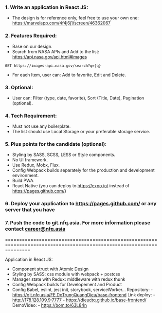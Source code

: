 ### 1. Write an application in React JS:
- The design is for reference only, feel free to use your own one: https://marvelapp.com/4f4j6j1/screen/46362067

### 2. Features Required:
- Base on our design.
- Search from NASA APIs and Add to the list: https://api.nasa.gov/api.html#Images
```
GET https://images-api.nasa.gov/search?q={q}
```

- For each Item, user can: Add to favorite, Edit and Delete.

### 3. Optional:
- User can: Filter (type, date, favorite), Sort (Title, Date), Pagination (optional).

### 4. Tech Requirement:
- Must not use any boilerplate.
- The list should use Local Storage or your preferable storage service.

### 5. Plus points for the candidate (optional):
- Styling by SASS, SCSS, LESS or Style components.
- No UI framework.
- Use Redux, Mobx, Flux.
- Config Webpack builds separately for the production and development environment.
- Build PWA.
- React Native (you can deploy to https://expo.io/ instead of https://pages.github.com/)

### 6. Deploy your application to https://pages.github.com/ or any server that you have

### 7. Push the code to git.nfq.asia. For more information please contact career@nfq.asia


=====================================================================================================================

Application in React JS:
 - Component struct with Atomic Design
 - Styling by SASS: css module with webpack + postcss
 - Manager state with Redux: middleware with redux thunk
 - Config Webpack builds for Developement and Product
 - Config Babel, eslint, jest init, storybook, serviceWorker...
Repository:  - https://git.nfq.asia/FE.DoTrungQuangDieu/base-frontend
Link deploy: - http://178.128.109.9:7777
             - https://dieudtq.github.io/base-frontend/
DemoVideo:   - https://bom.to/63L84n
